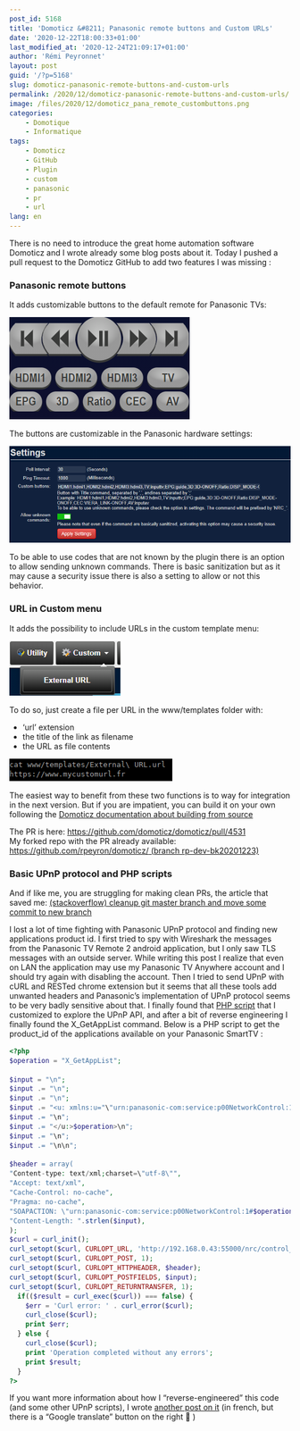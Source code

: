 ```yaml
---
post_id: 5168
title: 'Domoticz &#8211; Panasonic remote buttons and Custom URLs'
date: '2020-12-22T18:00:33+01:00'
last_modified_at: '2020-12-24T21:09:17+01:00'
author: 'Rémi Peyronnet'
layout: post
guid: '/?p=5168'
slug: domoticz-panasonic-remote-buttons-and-custom-urls
permalink: /2020/12/domoticz-panasonic-remote-buttons-and-custom-urls/
image: /files/2020/12/domoticz_pana_remote_custombuttons.png
categories:
    - Domotique
    - Informatique
tags:
    - Domoticz
    - GitHub
    - Plugin
    - custom
    - panasonic
    - pr
    - url
lang: en
---
```


There is no need to introduce the great home automation software Domoticz and I wrote already some blog posts about it. Today I pushed a pull request to the Domoticz GitHub to add two features I was missing :

### Panasonic remote buttons

It adds customizable buttons to the default remote for Panasonic TVs:

![](/files/2020/12/domoticz_pana_remote_custombuttons.png)

The buttons are customizable in the Panasonic hardware settings:

![](/files/2020/12/domoticz_pana_remote_settings.png)

To be able to use codes that are not known by the plugin there is an option to allow sending unknown commands. There is basic sanitization but as it may cause a security issue there is also a setting to allow or not this behavior.

### URL in Custom menu

It adds the possibility to include URLs in the custom template menu:

![](/files/2020/12/domoticz_externalurl_menu.png)

To do so, just create a file per URL in the www/templates folder with:

- ‘url’ extension
- the title of the link as filename
- the URL as file contents

![](/files/2020/12/domoticz_externalurl_folder.png)

The easiest way to benefit from these two functions is to way for integration in the next version. But if you are impatient, you can build it on your own following the [Domoticz documentation about building from source](https://www.domoticz.com/wiki/Build_Domoticz_from_source)

The PR is here: <https://github.com/domoticz/domoticz/pull/4531>  
My forked repo with the PR already available: [https://github.com/rpeyron/domoticz/ (branch rp-dev-bk20201223)](https://github.com/rpeyron/domoticz/tree/rp-dev-bk20201223)

### Basic UPnP protocol and PHP scripts

And if like me, you are struggling for making clean PRs, the article that saved me: [(stackoverflow) cleanup git master branch and move some commit to new branch](https://stackoverflow.com/questions/5916329/cleanup-git-master-branch-and-move-some-commit-to-new-branch)

I lost a lot of time fighting with Panasonic UPnP protocol and finding new applications product id. I first tried to spy with Wireshark the messages from the Panasonic TV Remote 2 android application, but I only saw TLS messages with an outside server. While writing this post I realize that even on LAN the application may use my Panasonic TV Anywhere account and I should try again with disabling the account. Then I tried to send UPnP with cURL and RESTed chrome extension but it seems that all these tools add unwanted headers and Panasonic’s implementation of UPnP protocol seems to be very badly sensitive about that. I finally found that [PHP script](http://cocoontech.com/forums/topic/21266-panasonic-viera-plasma-ip-control/page-4) that I customized to explore the UPnP API, and after a bit of reverse engineering I finally found the X\_GetAppList command. Below is a PHP script to get the product\_id of the applications available on your Panasonic SmartTV :

```php
<?php
$operation = "X_GetAppList";

$input = "\n";
$input .= "\n";
$input .= "\n";
$input .= "<u: xmlns:u="\"urn:panasonic-com:service:p00NetworkControl:1\"">\n";
$input .= "\n";
$input .= "</u:>$operation>\n";
$input .= "\n";
$input .= "\n\n";

$header = array(
"Content-type: text/xml;charset=\"utf-8\"",
"Accept: text/xml",
"Cache-Control: no-cache",
"Pragma: no-cache",
"SOAPACTION: \"urn:panasonic-com:service:p00NetworkControl:1#$operation\"",
"Content-Length: ".strlen($input),
);
$curl = curl_init();
curl_setopt($curl, CURLOPT_URL, 'http://192.168.0.43:55000/nrc/control_0');
curl_setopt($curl, CURLOPT_POST, 1);
curl_setopt($curl, CURLOPT_HTTPHEADER, $header); 
curl_setopt($curl, CURLOPT_POSTFIELDS, $input);
curl_setopt($curl, CURLOPT_RETURNTRANSFER, 1);
  if(($result = curl_exec($curl)) === false) {
    $err = 'Curl error: ' . curl_error($curl);
    curl_close($curl);
    print $err;
  } else {
    curl_close($curl);
    print 'Operation completed without any errors';
	print $result;
  }
?>
```

If you want more information about how I “reverse-engineered” this code (and some other UPnP scripts), I wrote [another post on it](/2020/12/reverse-engineering-tv-remote-panasonic-quelques-techniques-simples/) (in french, but there is a “Google translate” button on the right 🙂 )